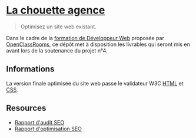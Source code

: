 # [La chouette agence](https://freddy-escobar-4-05112020.netlify.app/)

> Optimisez un site web existant.

Dans le cadre de la [formation de Développeur Web](https://openclassrooms.com/fr/paths/185-developpeur-web) proposée par [OpenClassRooms](https://openclassrooms.com/), ce dépôt met à disposition les livrables qui seront mis en avant lors de la soutenance du projet n°4.

## Informations

La version finale optimisée du site web passe le validateur W3C [HTML](https://validator.w3.org/nu/?doc=https%3A%2F%2Ffreddy-escobar-4-05112020.netlify.app%2F) et [CSS](https://jigsaw.w3.org/css-validator/validator?uri=https%3A%2F%2Ffreddy-escobar-4-05112020.netlify.app%2F&profile=css3svg&usermedium=all&warning=1&vextwarning=&lang=fr).

## Resources

- [Rapport d'audit SEO](/reports/audit-SEO.xlsx)
- [Rapport d'optimisation SEO](/reports/optimization.md)
